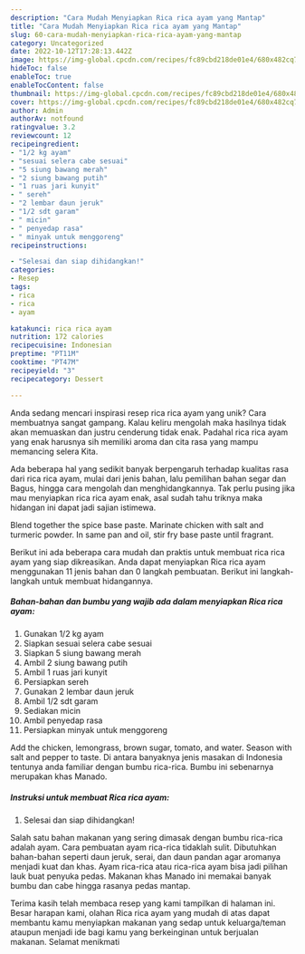 ```yaml
---
description: "Cara Mudah Menyiapkan Rica rica ayam yang Mantap"
title: "Cara Mudah Menyiapkan Rica rica ayam yang Mantap"
slug: 60-cara-mudah-menyiapkan-rica-rica-ayam-yang-mantap
category: Uncategorized
date: 2022-10-12T17:28:13.442Z
image: https://img-global.cpcdn.com/recipes/fc89cbd218de01e4/680x482cq70/rica-rica-ayam-foto-resep-utama.jpg
hideToc: false
enableToc: true
enableTocContent: false
thumbnail: https://img-global.cpcdn.com/recipes/fc89cbd218de01e4/680x482cq70/rica-rica-ayam-foto-resep-utama.jpg
cover: https://img-global.cpcdn.com/recipes/fc89cbd218de01e4/680x482cq70/rica-rica-ayam-foto-resep-utama.jpg
author: Admin
authorAv: notfound
ratingvalue: 3.2
reviewcount: 12
recipeingredient:
- "1/2 kg ayam"
- "sesuai selera cabe sesuai"
- "5 siung bawang merah"
- "2 siung bawang putih"
- "1 ruas jari kunyit"
- " sereh"
- "2 lembar daun jeruk"
- "1/2 sdt garam"
- " micin"
- " penyedap rasa"
- " minyak untuk menggoreng"
recipeinstructions:

- "Selesai dan siap dihidangkan!"
categories:
- Resep
tags:
- rica
- rica
- ayam

katakunci: rica rica ayam 
nutrition: 172 calories
recipecuisine: Indonesian
preptime: "PT11M"
cooktime: "PT47M"
recipeyield: "3"
recipecategory: Dessert

---
```





Anda sedang mencari inspirasi resep rica rica ayam yang unik? Cara membuatnya sangat gampang. Kalau keliru mengolah maka hasilnya tidak akan memuaskan dan justru cenderung tidak enak. Padahal rica rica ayam yang enak harusnya sih memiliki aroma dan cita rasa yang mampu memancing selera Kita.





Ada beberapa hal yang sedikit banyak berpengaruh terhadap kualitas rasa dari rica rica ayam, mulai dari jenis bahan, lalu pemilihan bahan segar dan Bagus, hingga cara mengolah dan menghidangkannya. Tak perlu pusing jika mau menyiapkan rica rica ayam enak,      asal sudah tahu triknya maka hidangan ini dapat jadi sajian istimewa.














Blend together the spice base paste. Marinate chicken with salt and turmeric powder. In same pan and oil, stir fry base paste until fragrant.






Berikut ini ada beberapa cara mudah dan praktis untuk membuat rica rica ayam yang siap dikreasikan. Anda dapat menyiapkan Rica rica ayam menggunakan 11 jenis bahan dan 0 langkah pembuatan. Berikut ini langkah-langkah untuk membuat hidangannya.

<!--inarticleads1-->

##### Bahan-bahan dan bumbu yang wajib ada dalam menyiapkan Rica rica ayam:

1. Gunakan 1/2 kg ayam
1. Siapkan sesuai selera cabe sesuai
1. Siapkan 5 siung bawang merah
1. Ambil 2 siung bawang putih
1. Ambil 1 ruas jari kunyit
1. Persiapkan  sereh
1. Gunakan 2 lembar daun jeruk
1. Ambil 1/2 sdt garam
1. Sediakan  micin
1. Ambil  penyedap rasa
1. Persiapkan  minyak untuk menggoreng


Add the chicken, lemongrass, brown sugar, tomato, and water. Season with salt and pepper to taste. Di antara banyaknya jenis masakan di Indonesia tentunya anda familiar dengan bumbu rica-rica. Bumbu ini sebenarnya merupakan khas Manado. 

<!--inarticleads2-->

##### Instruksi untuk membuat Rica rica ayam:


1. Selesai dan siap dihidangkan!

Salah satu bahan makanan yang sering dimasak dengan bumbu rica-rica adalah ayam. Cara pembuatan ayam rica-rica tidaklah sulit. Dibutuhkan bahan-bahan seperti daun jeruk, serai, dan daun pandan agar aromanya menjadi kuat dan khas. Ayam rica-rica atau rica-rica ayam bisa jadi pilihan lauk buat penyuka pedas. Makanan khas Manado ini memakai banyak bumbu dan cabe hingga rasanya pedas mantap. 

Terima kasih telah membaca resep yang kami tampilkan di halaman ini. Besar harapan kami, olahan Rica rica ayam yang mudah di atas dapat membantu kamu menyiapkan makanan yang sedap untuk keluarga/teman ataupun menjadi ide bagi kamu yang berkeinginan untuk berjualan makanan. Selamat menikmati
